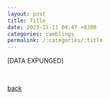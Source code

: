 ```yaml
---
layout: post
title: Title
date: 2023-11-11 04:47 +0300
categories: ramblings
permalink: /:categories/:title
---
```

[DATA EXPUNGED]


&nbsp;

[back](../)